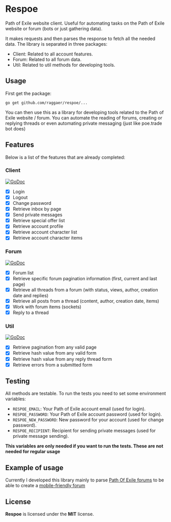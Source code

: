 # Respoe

Path of Exile website client. Useful for automating tasks on the Path of Exile website or forum (bots or just gathering data).

It makes requests and then parses the response to fetch all the needed data. The library is separated in three packages:

- Client: Related to all account features.
- Forum: Related to all forum data.
- Util: Related to util methods for developing tools.

## Usage

First get the package:

`go get github.com/raggaer/respoe/...`

You can then use this as a library for developing tools related to the Path of Exile website / forum. You can automate the reading of forums, creating or replying threads or even automating private messaging (just like poe.trade bot does)

## Features

Below is a list of the features that are already completed:

### Client

[![GoDoc](https://godoc.org/github.com/Raggaer/respoe/client?status.svg)](http://godoc.org/github.com/Raggaer/respoe/client)

- [x] Login
- [x] Logout
- [x] Change password
- [x] Retrieve inbox by page
- [x] Send private messages
- [x] Retrieve special offer list
- [x] Retrieve account profile
- [x] Retrieve account character list
- [x] Retrieve account character items

### Forum

[![GoDoc](https://godoc.org/github.com/Raggaer/respoe/forum?status.svg)](http://godoc.org/github.com/Raggaer/respoe/forum)

- [x] Forum list
- [x] Retrieve specific forum pagination information (first, current and last page)
- [x] Retrieve all threads from a forum (with status, views, author, creation date and replies)
- [x] Retrieve all posts from a thread (content, author, creation date, items)
- [x] Work with forum items (sockets)
- [x] Reply to a thread

### Util

[![GoDoc](https://godoc.org/github.com/Raggaer/respoe/util?status.svg)](http://godoc.org/github.com/Raggaer/respoe/util)

- [x] Retrieve pagination from any valid page
- [x] Retrieve hash value from any valid form
- [x] Retrieve hash value from any reply thread form
- [x] Retrieve errors from a submitted form

## Testing

All methods are testable. To run the tests you need to set some environment variables:

- `RESPOE_EMAIL`: Your Path of Exile account email (used for login).
- `RESPOE_PASSWORD`: Your Path of Exile account password (used for login).
- `RESPOE_NEW_PASSWORD`: New password for your account (used for change password).
- `RESPOE_RECIPIENT`: Recipient for sending private messages (used for private message sending).

**This variables are only needed if you want to run the tests. These are not needed for regular usage**

## Example of usage

Currently I developed this library mainly to parse [Path Of Exile forums](https://www.pathofexile.com/forum) to be able to create
a [mobile-friendly forum](https://respoe.xyz)

## License

**Respoe** is licensed under the **MIT** license.